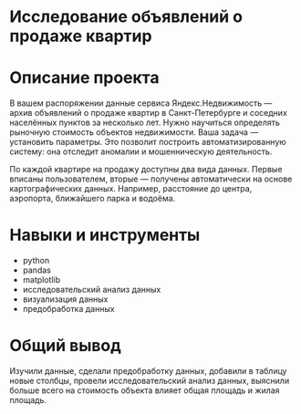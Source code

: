 # Исследование объявлений о продаже квартир
# Описание проекта
В вашем распоряжении данные сервиса Яндекс.Недвижимость — архив объявлений о продаже квартир в Санкт-Петербурге и соседних населённых пунктов за несколько лет. Нужно научиться определять рыночную стоимость объектов недвижимости. Ваша задача — установить параметры. Это позволит построить автоматизированную систему: она отследит аномалии и мошенническую деятельность.

По каждой квартире на продажу доступны два вида данных. Первые вписаны пользователем, вторые — получены автоматически на основе картографических данных. Например, расстояние до центра, аэропорта, ближайшего парка и водоёма.
# Навыки и инструменты
- python
- pandas
- matplotlib
- исследовательский анализ данных
- визуализация данных
- предобработка данных
# Общий вывод
Изучили данные, сделали предобработку данных, добавили в таблицу новые столбцы, провели исследовательский анализ данных, выяснили больше всего на стоимость объекта влияет общая площадь и жилая площадь.
